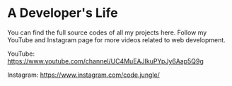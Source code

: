 # A Developer's Life
You can find the full source codes of all my projects here. Follow my YouTube and Instagram page for more videos related to web development.

YouTube: https://www.youtube.com/channel/UC4MuEAJIkuPYpJy6Aap5Q9g

Instagram: https://www.instagram.com/code.jungle/
